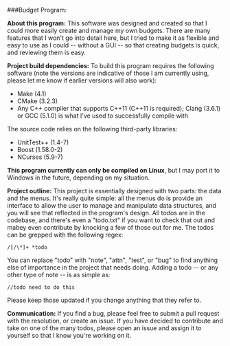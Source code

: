 ###Budget Program:

**About this program:**
This software was designed and created so that I could more easily create and manage my own budgets.  There are many features that I won't go into detail here, but I tried to make it as flexible and easy to use as I could -- without a GUI -- so that creating budgets is quick, and reviewing them is easy.
  
**Project build dependencies:**
To build this program requires the following software (note the versions are indicative of those I am currently using, please let me know if earlier versions will also work):
-  Make (4.1)
-  CMake (3.2.3)
-  Any C++ compiler that supports C++11 (C++11 is required); Clang (3.6.1) or GCC (5.1.0) is what I've used to successfully compile with

The source code relies on the following third-party libraries:
-  UnitTest++ (1.4-7)
-  Boost (1.58.0-2)
-  NCurses (5.9-7)

**This program currently can only be compiled on Linux**, but I may port it to Windows in the future, depending on my situation.  

**Project outline:**
This project is essentially designed with two parts: the data and the menus.  It's really quite simple: all the menus do is provide an interface to allow the user to manage and manipulate data structures, and you will see that reflected in the program's design.  All todos are in the codebase, and there's even a "todo.txt" if you want to check that out and mabey even contribute by knocking a few of those out for me.  The todos can be grepped with the following regex:
```
/[/\*]+ *todo
```
You can replace "todo" with "note", "attn", "test", or "bug" to find anything else of importance in the project that needs doing.  Adding a todo -- or any other type of note -- is as simple as:
```
//todo need to do this
```
Please keep those updated if you change anything that they refer to.  

**Communication:**
If you find a bug, please feel free to submit a pull request with the resolution, or create an issue.  If you have decided to contribute and take on one of the many todos, please open an issue and assign it to yourself so that I know you're working on it.
